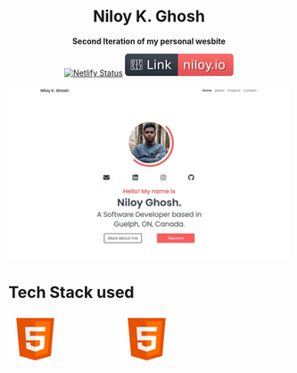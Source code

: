 <h1 align="center"> 
    Niloy K. Ghosh
</h1>
<div align="center"><strong>Second Iteration of my personal wesbite</strong>



[![Netlify Status](https://api.netlify.com/api/v1/badges/4f335484-0689-4f72-9cc0-868613c33e0e/deploy-status)](https://app.netlify.com/sites/compassionate-jennings-68087f/deploys)
[![Website Link](https://github.com/niloyKGhosh/personal-website-v2/blob/master/img/link.svg)](https://niloy.io/)


![Image Snapshot](https://github.com/niloyKGhosh/personal-website-v2/blob/master/img/demo.jpg)
</div>

# Tech Stack used

<img src="https://github.com/niloyKGhosh/personal-website-v2/blob/master/img/icons/icons8-html-5.svg" style="margin-right: 100px"/>
<img src="https://github.com/niloyKGhosh/personal-website-v2/blob/master/img/icons/icons8-html-5.svg" style="margin-right: 100px"/>
<!-- ![HTML5](https://github.com/niloyKGhosh/personal-website-v2/blob/master/img/icons/icons8-html-5.svg)    ![Bootstrap](https://github.com/niloyKGhosh/personal-website-v2/blob/master/img/icons/icons8-bootstrap.svg) ![SASS](https://github.com/niloyKGhosh/personal-website-v2/blob/master/img/icons/icons8-sass.svg) ![jQuery](https://github.com/niloyKGhosh/personal-website-v2/blob/master/img/icons/icons8-jquery.svg) -->